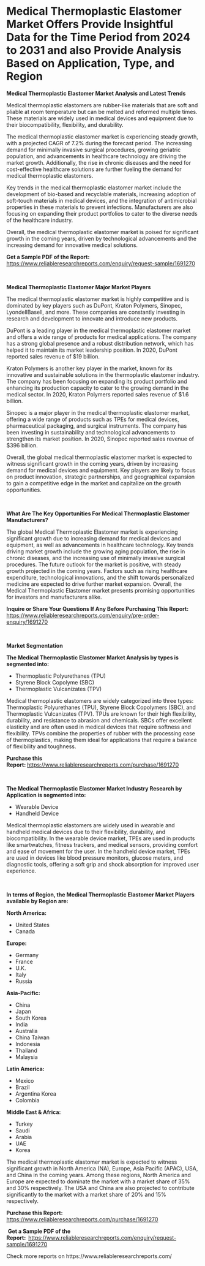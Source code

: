 <p><h1>Medical Thermoplastic Elastomer Market Offers Provide Insightful Data for the Time Period from 2024 to 2031 and also Provide Analysis Based on Application, Type, and Region</h1></p><p><strong>Medical Thermoplastic Elastomer Market Analysis and Latest Trends</strong></p>
<p><p>Medical thermoplastic elastomers are rubber-like materials that are soft and pliable at room temperature but can be melted and reformed multiple times. These materials are widely used in medical devices and equipment due to their biocompatibility, flexibility, and durability.</p><p>The medical thermoplastic elastomer market is experiencing steady growth, with a projected CAGR of 7.2% during the forecast period. The increasing demand for minimally invasive surgical procedures, growing geriatric population, and advancements in healthcare technology are driving the market growth. Additionally, the rise in chronic diseases and the need for cost-effective healthcare solutions are further fueling the demand for medical thermoplastic elastomers.</p><p>Key trends in the medical thermoplastic elastomer market include the development of bio-based and recyclable materials, increasing adoption of soft-touch materials in medical devices, and the integration of antimicrobial properties in these materials to prevent infections. Manufacturers are also focusing on expanding their product portfolios to cater to the diverse needs of the healthcare industry.</p><p>Overall, the medical thermoplastic elastomer market is poised for significant growth in the coming years, driven by technological advancements and the increasing demand for innovative medical solutions.</p></p>
<p><strong>Get a Sample PDF of the Report:&nbsp;</strong> <a href="https://www.reliableresearchreports.com/enquiry/request-sample/1691270">https://www.reliableresearchreports.com/enquiry/request-sample/1691270</a></p>
<p>&nbsp;</p>
<p><strong>Medical Thermoplastic Elastomer Major Market Players</strong></p>
<p><p>The medical thermoplastic elastomer market is highly competitive and is dominated by key players such as DuPont, Kraton Polymers, Sinopec, LyondellBasell, and more. These companies are constantly investing in research and development to innovate and introduce new products.</p><p>DuPont is a leading player in the medical thermoplastic elastomer market and offers a wide range of products for medical applications. The company has a strong global presence and a robust distribution network, which has helped it to maintain its market leadership position. In 2020, DuPont reported sales revenue of $19 billion.</p><p>Kraton Polymers is another key player in the market, known for its innovative and sustainable solutions in the thermoplastic elastomer industry. The company has been focusing on expanding its product portfolio and enhancing its production capacity to cater to the growing demand in the medical sector. In 2020, Kraton Polymers reported sales revenue of $1.6 billion.</p><p>Sinopec is a major player in the medical thermoplastic elastomer market, offering a wide range of products such as TPEs for medical devices, pharmaceutical packaging, and surgical instruments. The company has been investing in sustainability and technological advancements to strengthen its market position. In 2020, Sinopec reported sales revenue of $396 billion.</p><p>Overall, the global medical thermoplastic elastomer market is expected to witness significant growth in the coming years, driven by increasing demand for medical devices and equipment. Key players are likely to focus on product innovation, strategic partnerships, and geographical expansion to gain a competitive edge in the market and capitalize on the growth opportunities.</p></p>
<p>&nbsp;</p>
<p><strong>What Are The Key Opportunities For Medical Thermoplastic Elastomer Manufacturers?</strong></p>
<p><p>The global Medical Thermoplastic Elastomer market is experiencing significant growth due to increasing demand for medical devices and equipment, as well as advancements in healthcare technology. Key trends driving market growth include the growing aging population, the rise in chronic diseases, and the increasing use of minimally invasive surgical procedures. The future outlook for the market is positive, with steady growth projected in the coming years. Factors such as rising healthcare expenditure, technological innovations, and the shift towards personalized medicine are expected to drive further market expansion. Overall, the Medical Thermoplastic Elastomer market presents promising opportunities for investors and manufacturers alike.</p></p>
<p><strong>Inquire or Share Your Questions If Any Before Purchasing This Report:</strong> <a href="https://www.reliableresearchreports.com/enquiry/pre-order-enquiry/1691270">https://www.reliableresearchreports.com/enquiry/pre-order-enquiry/1691270</a></p>
<p>&nbsp;</p>
<p><strong>Market Segmentation</strong></p>
<p><strong>The Medical Thermoplastic Elastomer Market Analysis by types is segmented into:</strong></p>
<p><ul><li>Thermoplastic Polyurethanes (TPU)</li><li>Styrene Block Copolyme (SBC)</li><li>Thermoplastic Vulcanizates (TPV)</li></ul></p>
<p><p>Medical thermoplastic elastomers are widely categorized into three types: Thermoplastic Polyurethanes (TPU), Styrene Block Copolymers (SBC), and Thermoplastic Vulcanizates (TPV). TPUs are known for their high flexibility, durability, and resistance to abrasion and chemicals. SBCs offer excellent elasticity and are often used in medical devices that require softness and flexibility. TPVs combine the properties of rubber with the processing ease of thermoplastics, making them ideal for applications that require a balance of flexibility and toughness.</p></p>
<p><strong>Purchase this Report:&nbsp;</strong><a href="https://www.reliableresearchreports.com/purchase/1691270">https://www.reliableresearchreports.com/purchase/1691270</a></p>
<p>&nbsp;</p>
<p><strong>The Medical Thermoplastic Elastomer Market Industry Research by Application is segmented into:</strong></p>
<p><ul><li>Wearable Device</li><li>Handheld Device</li></ul></p>
<p><p>Medical thermoplastic elastomers are widely used in wearable and handheld medical devices due to their flexibility, durability, and biocompatibility. In the wearable device market, TPEs are used in products like smartwatches, fitness trackers, and medical sensors, providing comfort and ease of movement for the user. In the handheld device market, TPEs are used in devices like blood pressure monitors, glucose meters, and diagnostic tools, offering a soft grip and shock absorption for improved user experience.</p></p>
<p>&nbsp;</p>
<p><strong>In terms of Region, the Medical Thermoplastic Elastomer Market Players available by Region are:</strong></p>
<p>
    <p> <strong> North America: </strong>
        <ul>
            <li>United States</li>
            <li>Canada</li>
        </ul>
        </p> 
    <p> <strong> Europe: </strong>
        <ul>
            <li>Germany</li>
            <li>France</li>
            <li>U.K.</li>
            <li>Italy</li>
            <li>Russia</li>
        </ul>
        </p> 
    <p> <strong> Asia-Pacific: </strong>
        <ul>
            <li>China</li>
            <li>Japan</li>
            <li>South Korea</li>
            <li>India</li>
            <li>Australia</li>
            <li>China Taiwan</li>
            <li>Indonesia</li>
            <li>Thailand</li>
            <li>Malaysia</li>
        </ul>
        </p> 
    <p> <strong> Latin America: </strong>
        <ul>
            <li>Mexico</li>
            <li>Brazil</li>
            <li>Argentina Korea</li>
            <li>Colombia</li>
        </ul>
        </p> 
    <p> <strong> Middle East & Africa: </strong>
        <ul>
            <li>Turkey</li>
            <li>Saudi</li>
            <li>Arabia</li>
            <li>UAE</li>
            <li>Korea</li>
        </ul>
    </p>
    </p>
<p><p>The medical thermoplastic elastomer market is expected to witness significant growth in North America (NA), Europe, Asia Pacific (APAC), USA, and China in the coming years. Among these regions, North America and Europe are expected to dominate the market with a market share of 35% and 30% respectively. The USA and China are also projected to contribute significantly to the market with a market share of 20% and 15% respectively.</p></p>
<p><strong>Purchase this Report: </strong><a href="https://www.reliableresearchreports.com/purchase/1691270">https://www.reliableresearchreports.com/purchase/1691270</a></p>
<p>&nbsp;<strong>Get a Sample PDF of the Report:&nbsp;&nbsp;</strong><a href="https://www.reliableresearchreports.com/enquiry/request-sample/1691270">https://www.reliableresearchreports.com/enquiry/request-sample/1691270</a></p>
<p><strong></strong></p>
<p>Check more reports on https://www.reliableresearchreports.com/</p>